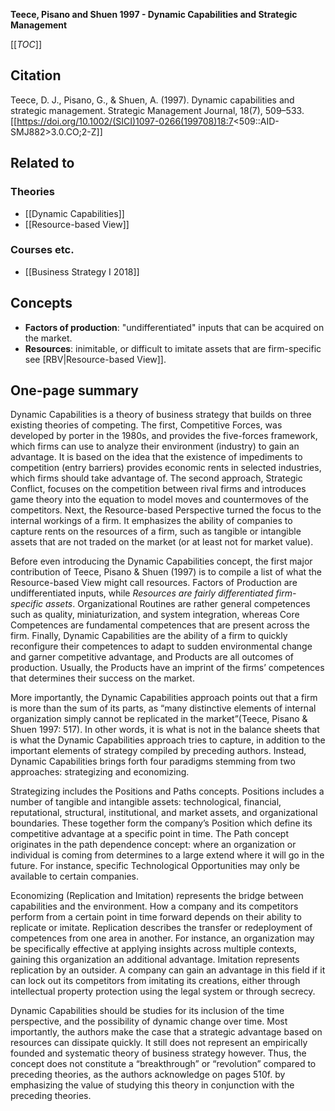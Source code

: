 **Teece, Pisano and Shuen 1997 - Dynamic Capabilities and Strategic Management**

[[_TOC_]]

## Citation
Teece, D. J., Pisano, G., & Shuen, A. (1997). Dynamic capabilities and strategic management. Strategic Management Journal, 18(7), 509–533. [[https://doi.org/10.1002/(SICI)1097-0266(199708)18:7<509::AID-SMJ882>3.0.CO;2-Z]]

## Related to

### Theories
* [[Dynamic Capabilities]]
* [[Resource-based View]]

### Courses etc.
* [[Business Strategy I 2018]]

## Concepts
* **Factors of production**: "undifferentiated" inputs that can be acquired on the market.
* **Resources**: inimitable, or difficult to imitate assets that are firm-specific see [RBV|Resource-based View]].

## One-page summary
Dynamic Capabilities is a theory of business strategy that builds on three existing theories of competing. The first, Competitive Forces, was developed by porter in the 1980s, and provides the five-forces framework, which firms can use to analyze their environment (industry) to gain an advantage. It is based on the idea that the existence of impediments to competition (entry barriers) provides economic rents in selected industries, which firms should take advantage of. The second approach, Strategic Conflict, focuses on the competition between rival firms and introduces game theory into the equation to model moves and countermoves of the competitors. Next, the Resource-based Perspective turned the focus to the internal workings of a firm. It emphasizes the ability of companies to capture rents on the resources of a firm, such as tangible or intangible assets that are not traded on the market (or at least not for market value). 

Before even introducing the Dynamic Capabilities concept, the first major contribution of Teece, Pisano & Shuen (1997) is to compile a list of what the Resource-based View might call resources. Factors of Production are undifferentiated inputs, while *Resources are fairly differentiated firm-specific assets*. Organizational Routines are rather general competences such as quality, miniaturization, and system integration, whereas Core Competences are fundamental competences that are present across the firm. Finally, Dynamic Capabilities are the ability of a firm to quickly reconfigure their competences to adapt to sudden environmental change and garner competitive advantage, and Products are all outcomes of production. Usually, the Products have an imprint of the firms’ competences that determines their success on the market. 

More importantly, the Dynamic Capabilities approach points out that a firm is more than the sum of its parts, as “many distinctive elements of internal organization simply cannot be replicated in the market”(Teece, Pisano & Shuen 1997: 517). In other words, it is what is not in the balance sheets that is what the Dynamic Capabilities approach tries to capture, in addition to the important elements of strategy compiled by preceding authors. Instead, Dynamic Capabilities brings forth four paradigms stemming from two approaches: strategizing and economizing. 

Strategizing includes the Positions and Paths concepts. Positions includes a number of tangible and intangible assets: technological, financial, reputational, structural, institutional, and market assets, and organizational boundaries. These together form the company’s Position which define its competitive advantage at a specific point in time. The Path concept originates in the path dependence concept: where an organization or individual is coming from determines to a large extend where it will go in the future. For instance, specific Technological Opportunities may only be available to certain companies. 

Economizing (Replication and Imitation) represents the bridge between capabilities and the environment. How a company and its competitors perform from a certain point in time forward depends on their ability to replicate or imitate. Replication describes the transfer or redeployment of competences from one area in another. For instance, an organization may be specifically effective at applying insights across multiple contexts, gaining this organization an additional advantage. Imitation represents replication by an outsider. A company can gain an advantage in this field if it can lock out its competitors from imitating its creations, either through intellectual property protection using the legal system or through secrecy. 

Dynamic Capabilities should be studies for its inclusion of the time perspective, and the possibility of dynamic change over time. Most importantly, the authors make the case that a strategic advantage based on resources can dissipate quickly. It still does not represent an empirically founded and systematic theory of business strategy however. Thus, the concept does not constitute a “breakthrough” or “revolution” compared to preceding theories, as the authors acknowledge on pages 510f. by emphasizing the value of studying this theory in conjunction with the preceding theories. 